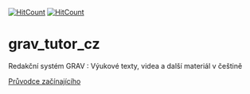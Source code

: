 [![HitCount](https://hits.dwyl.com/{svatas}/{grav_tutor_cz}.svg)](https://hits.dwyl.com/{svatas}/{grav_tutor_cz})
[![HitCount](https://hits.dwyl.com/svatas/grav_tutor_cz.svg?style=flat-square)](http://hits.dwyl.com/svatas/grav_tutor_cz)


# grav_tutor_cz
Redakční systém GRAV : Výukové texty, videa a další materiál v češtině

[Průvodce začínajícího](https://github.com/svatas/grav_tutor_cz/wiki/Pr%C5%AFvodce-za%C4%8D%C3%ADnaj%C3%ADc%C3%ADho)
